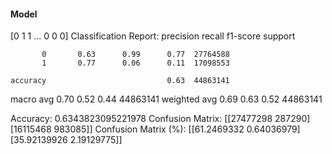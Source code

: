 #### Model
[0 1 1 ... 0 0 0]
Classification Report:
              precision    recall  f1-score   support

           0       0.63      0.99      0.77  27764588
           1       0.77      0.06      0.11  17098553

    accuracy                           0.63  44863141
   macro avg       0.70      0.52      0.44  44863141
weighted avg       0.69      0.63      0.52  44863141

Accuracy: 0.6343823095221978
Confusion Matrix:
[[27477298   287290]
 [16115468   983085]]
Confusion Matrix (%):
[[61.2469332   0.64036979]
 [35.92139926  2.19129775]]
